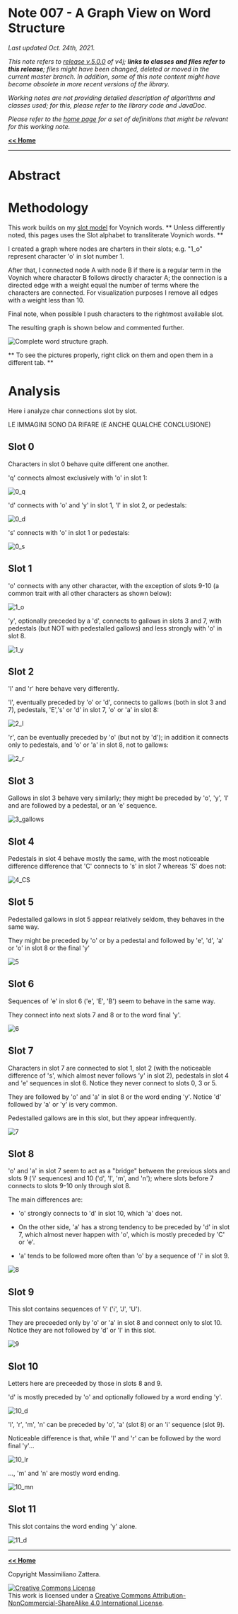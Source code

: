 # Note 007 - A Graph View on Word Structure

_Last updated Oct. 24th, 2021._

_This note refers to [release v.5.0.0](https://github.com/mzattera/v4j/tree/v.5.0.0) of v4j;
**links to classes and files refer to this release**; files might have been changed, deleted or moved in the current master branch.
In addition, some of this note content might have become obsolete in more recent versions of the library._

_Working notes are not providing detailed description of algorithms and classes used; for this, please refer to the 
library code and JavaDoc._

_Please refer to the [home page](..) for a set of definitions that might be relevant for this working note._

[**<< Home**](..)

---


# Abstract


# Methodology

This work builds on my [slot model](../005) for Voynich words. 
** Unless differently noted, this pages uses the Slot alphabet to transliterate Voynich words. **

I created a graph where nodes are charters in their slots; e.g. "1_o" represent character 'o' in slot number 1. 

After that, I connected node A with node B if there is a regular term in the Voynich where character B follows directly character A;
the connection is a directed edge with a weight equal the number of terms where the characters are connected.
For visualization purposes I remove all edges with a weight less than 10.

Final note, when possible I push characters to the rightmost available slot.

The resulting graph is shown below and commented further.

![Complete word structure graph.](images/Complete.PNG)

** To see the pictures properly, right click on them and open them in a different tab. **


# Analysis

Here i analyze char connections slot by slot.

LE IMMAGINI SONO DA RIFARE (E ANCHE QUALCHE CONCLUSIONE)

## Slot 0

Characters in slot 0 behave quite different one another.

'q' connects almost exclusively with 'o' in slot 1:

![0_q](images/0_q.PNG)

'd' connects with 'o' and 'y' in slot 1, 'l' in slot 2, or pedestals:

![0_d](images/0_d.PNG)

's' connects with 'o' in slot 1 or pedestals:

![0_s](images/0_s.PNG)

## Slot 1

'o' connects with any other character, with the exception of slots 9-10 (a common trait with all other characters as shown below):

![1_o](images/1_o.PNG)

'y',  optionally preceded by a 'd', connects to gallows in slots 3 and 7, with pedestals (but NOT with pedestalled gallows) and less strongly with 'o'  in slot 8.

![1_y](images/1_y.PNG)

## Slot 2

'l' and 'r' here behave very differently.

'l', eventually preceded by 'o' or 'd', connects to gallows (both in slot 3 and 7), pedestals, 'E','s' or 'd' in slot 7, 'o' or 'a' in slot 8:

![2_l](images/2_l.PNG)

'r', can be eventually preceded by 'o' (but not by 'd'); in addition it connects only to pedestals, and 'o' or 'a' in slot 8, not to gallows:

![2_r](images/2_r.PNG)

## Slot 3

Gallows in slot 3 behave very similarly; they might be preceded by 'o', 'y', 'l' and are followed by a pedestal, or an 'e' sequence.

![3_gallows](images/3_gallows.PNG)

## Slot 4

Pedestals in slot 4 behave mostly the same, with the most noticeable difference difference that 'C' connects to 's' in slot 7 whereas 'S' does not:

![4_CS](images/4_CS.PNG)

## Slot 5

Pedestalled gallows in slot 5 appear relatively seldom, they behaves in the same way.

They might be preceded by 'o' or by a pedestal and followed by 'e', 'd', 'a' or 'o' in slot 8 or the final 'y'

![5](images/5.PNG)

## Slot 6

Sequences of 'e' in slot 6 ('e', 'E', 'B') seem to behave in the same way.

They connect into next slots 7 and 8 or to the word final 'y'.

![6](images/6.PNG)

## Slot 7 

Characters in slot 7 are connected to slot 1, slot 2 (with the noticeable difference of 's', which almost never follows 'y' in slot 2), pedestals in slot 4 and 'e' sequences in slot 6. Notice they never connect to slots 0, 3 or 5. 

They are followed by 'o' and 'a' in slot 8 or the word ending 'y'. Notice 'd' followed by 'a' or 'y' is very common. 

Pedestalled gallows are in this slot, but they appear infrequently.

![7](images/7.PNG)

## Slot 8 

'o' and 'a' in slot 7 seem to act as a "bridge" between the previous slots and slots 9 ('i' sequences) and 10 ('d', 'l', 'm', and 'n');
where slots before 7 connects to slots 9-10 only through slot 8.

The main differences are:

* 'o' strongly connects to 'd' in slot 10, which 'a' does not.

* On the other side, 'a' has a strong tendency to be preceded by 'd' in slot 7, which almost never happen with 'o', which is mostly preceded by 'C' or 'e'.

* 'a' tends to be followed more often than 'o' by a sequence of 'i' in slot 9.

![8](images/8.PNG)

## Slot 9 

This slot contains sequences of 'i' ('i', 'J', 'U').

They are preceeded only by 'o' or 'a' in slot 8 and connect only to slot 10. Notice they are not followed by 'd' or 'l' in this slot.

![9](images/9.PNG)

## Slot 10 

Letters here are preceeded by those in slots 8 and 9.

'd' is mostly preceded by 'o' and optionally followed by a word ending 'y'.

![10_d](images/10_d.PNG)

'l', 'r', 'm', 'n' can be preceded by 'o', 'a' (slot 8) or an 'i' sequence (slot 9).

Noticeable difference is that, while 'l' and 'r' can be followed by the word final 'y'...

![10_lr](images/10_lr.PNG)

..., 'm' and 'n' are mostly word ending.

![10_mn](images/10_mn.PNG)

## Slot 11

This slot contains the word ending 'y' alone.

![11_d](images/11_d.PNG)


---

[**<< Home**](..)

Copyright Massimiliano Zattera.

<a rel="license" href="http://creativecommons.org/licenses/by-nc-sa/4.0/"><img alt="Creative Commons License" style="border-width:0" src="https://i.creativecommons.org/l/by-nc-sa/4.0/88x31.png" /></a><br />This work is licensed under a <a rel="license" href="http://creativecommons.org/licenses/by-nc-sa/4.0/">Creative Commons Attribution-NonCommercial-ShareAlike 4.0 International License</a>.

